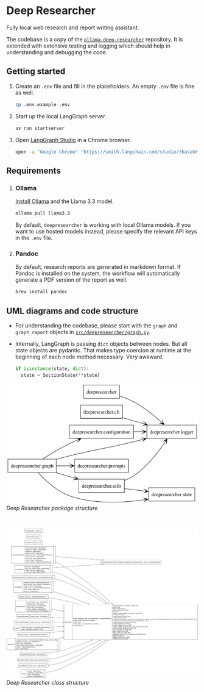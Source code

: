 # Deep Researcher

Fully local web research and report writing assistant.

The codebase is a copy of the [`ollama-deep-researcher`](https://github.com/langchain-ai/ollama-deep-researcher) repository. It is extended with extensive testing and logging which should help in understanding and debugging the code.

## Getting started
1. Create an `.env` file and fill in the placeholders. An empty `.env` file is fine as well.
   ```bash
   cp .env.example .env
   ```
2. Start up the local LangGraph server.
   ```bash
   uv run startserver
   ```
3. Open [LangGraph Studio](https://smith.langchain.com/studio/?baseUrl=http://127.0.0.1:2024) in a Chrome browser.
   ```bash
   open -a "Google Chrome" 'https://smith.langchain.com/studio/?baseUrl=http://127.0.0.1:2024'
   ```

## Requirements

1. ### Ollama

   [Install Ollama](https://ollama.com/download) and the Llama 3.3 model.
   ```bash
   ollama pull llama3.3
   ```
   By default, `deepresearcher` is working with local Ollama models. If you want to use hosted models instead, please specify the relevant API keys in the `.env` file.
2. ### Pandoc

   By default, research reports are generated in markdown format. If Pandoc is installed on the system, the workflow will automatically generate a PDF version of the report as well.
   ```bash
   brew install pandoc
   ```

## UML diagrams and code structure

* For understanding the codebase, please start with the `graph` and `graph_report` objects in [`src/deepresearcher/graph.py`](src/deepresearcher/graph.py).

* Internally, LangGraph is passing `dict` objects between nodes. But all state objects are pydantic. That makes type coercion at runtime at the beginning of each node method necessary. Very awkward.
  ```python
  if isinstance(state, dict):
    state = SectionState(**state)
  ```

![package diagram](./uml/packages.png "Deep Researcher package structure")
<br>*Deep Researcher package structure*

<br>

![class diagram](./uml/classes.png "Deep Researcher class structure")
<br>*Deep Researcher class structure*
